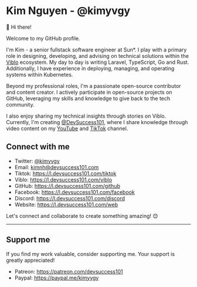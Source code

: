 # Kim Nguyen - @kimyvgy

👋 Hi there!

Welcome to my GitHub profile.

I'm Kim - a senior fullstack software engineer at Sun*. I play with a primary role in designing, developing, and advising on technical solutions within the [Viblo](https://about.viblo.asia) ecosystem. My day to day is writing Laravel, TypeScript, Go and Rust. Additionally, I have experience in deploying, managing, and operating systems within Kubernetes.

Beyond my professional roles, I'm a passionate open-source contributor and content creator. I actively participate in open-source projects on GitHub, leveraging my skills and knowledge to give back to the tech community.

I also enjoy sharing my technical insights through stories on Viblo. Currently, I'm creating [@DevSuccess101](https://devsuccess101.com), where I share knowledge through video content on my [YouTube](https://l.devsuccess101.com/youtube) and [TikTok](https://l.devsuccess101.com/tiktok) channel.

## Connect with me

- Twitter: [@kimyvgy](https://twitter.com/kimyvgy)
- Email: [kimnh@devsuccess101.com](mailto:kimnh@devsuccess101.com)
- Tiktok: https://l.devsuccess101.com/tiktok
- Viblo: https://l.devsuccess101.com/viblo
- GitHub: https://l.devsuccess101.com/github
- Facebook: https://l.devsuccess101.com/facebook
- Discord: https://l.devsuccess101.com/discord
- Website: https://l.devsuccess101.com/web

Let's connect and collaborate to create something amazing! 😊

---

## Support me

If you find my work valuable, consider supporting me. Your support is greatly appreciated!

- Patreon: https://patreon.com/devsuccess101
- Paypal: https://paypal.me/kimyvgy
